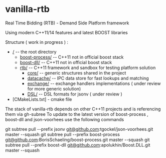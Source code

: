 # vanilla-rtb
Real Time Bidding (RTB) - Demand Side Platform framework 

Using modern C++11/14  features and latest BOOST libraries 



Structure ( work in progress ) :
* [/](../../tree/master/) -- the root directory
   * [boost-process/](../../tree/master/boost-process/) -- C++11 not in official boost stack
   * [boost-dll/](../../tree/master/boost-dll/) -- C++11 not in official boost stack
   * [rtb/](../../tree/master/rtb/) -- C++11 framework and sandbox for testing platform solution 
      * [core/](../../tree/master/rtb/core/) -- generic structures shared in the project 
      * [datacache/](../../tree/master/rtb/datacache/) -- IPC data store for fast lookups and matching
      * [exchange/](../../tree/master/rtb/exchange) -- exchange handlers implementations ( under review for more generic solution)
      * [DSL/](../../tree/master/rtb/DSL) --  DSL formats for jsonv ( under review )
* [CMakeLists.txt] - cmake file

The stack of vanilla-rtb depends on other C++11 projects and is referencing them via gh-subree 
To update to the latest version of boost-process , boost-dll and json-voorhees use the following commands 

 git subtree pull --prefix jsonv git@github.com:tgockel/json-voorhees.git master --squash
 git subtree pull --prefix boost-process git@github.com:BorisSchaeling/boost-process.git master --squash
 git subtree pull --prefix boost-dll git@github.com:apolukhin/Boost.DLL.git master --squash

